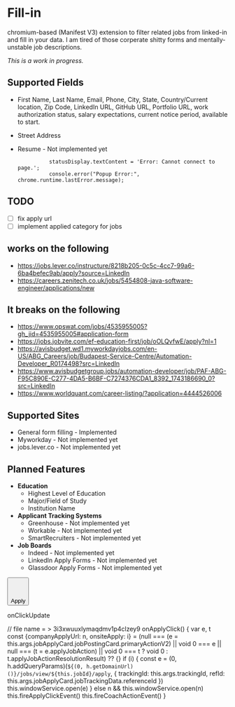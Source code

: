 # Fill-in
chromium-based (Manifest V3) extension to filter related jobs from linked-in and fill in your data. I am tired of those corperate shitty forms and mentally-unstable job descriptions. 

*This is a work in progress.*

## Supported Fields
- First Name, Last Name, Email, Phone, City, State, Country/Current location, Zip Code, LinkedIn URL, GitHub URL, Portfolio URL, work authorization status, salary expectations, current notice period, available to start.

- Street Address
- Resume - Not implemented yet


                statusDisplay.textContent = 'Error: Cannot connect to page.';
                console.error("Popup Error:", chrome.runtime.lastError.message);


## TODO
- [ ] fix apply url 
- [ ] implement applied category for jobs

## works on the following
- https://jobs.lever.co/instructure/8218b205-0c5c-4cc7-99a6-6ba4befec9ab/apply?source=LinkedIn
- https://careers.zenitech.co.uk/jobs/5454808-java-software-engineer/applications/new


## It breaks on the following
- https://www.opswat.com/jobs/4535955005?gh_jid=4535955005#application-form
- https://jobs.jobvite.com/ef-education-first/job/oOLQvfwE/apply?nl=1
- https://avisbudget.wd1.myworkdayjobs.com/en-US/ABG_Careers/job/Budapest-Service-Centre/Automation-Developer_R0174498?src=LinkedIn
- https://www.avisbudgetgroup.jobs/automation-developer/job/PAF-ABG-F95C890E-C277-4DA5-B6BF-C7274376CDA1_8392_1743186690_0?src=LinkedIn
- https://www.worldquant.com/career-listing/?application=4444526006

## Supported Sites
- General form filling - Implemented
- Myworkday - Not implemented yet 
- jobs.lever.co - Not implemented yet

## Planned Features
- **Education**
    - Highest Level of Education
    - Major/Field of Study
    - Institution Name
- **Applicant Tracking Systems**
    - Greenhouse - Not implemented yet
    - Workable - Not implemented yet
    - SmartRecruiters - Not implemented yet
- **Job Boards**
    - Indeed - Not implemented yet
    - LinkedIn Apply Forms - Not implemented yet
    - Glassdoor Apply Forms - Not implemented yet





<button role="link" aria-label="Apply to Test Automation Engineer  on company website" id="jobs-apply-button-id" class="jobs-apply-button artdeco-button artdeco-button--icon-right artdeco-button--3 artdeco-button--primary ember-view" data-live-test-job-apply-button="">        
         
<svg role="none" aria-hidden="true" class="artdeco-button__icon " xmlns="http://www.w3.org/2000/svg" width="16" height="16" viewBox="0 0 16 16" data-supported-dps="16x16" data-test-icon="link-external-small"> <use href="#link-external-small" width="16" height="16"></use> </svg>

<span class="artdeco-button__text">
    Apply
</span>

</button>



onClickUpdate



// file name = > 3i3xwuuxlymaqdmv1p4clzey9
onApplyClick() {
    var e, t
    const {companyApplyUrl: n, onsiteApply: i} = (null === (e = this.args.jobApplyCard.jobPostingCard.primaryActionV2) || void 0 === e || null === (t = e.applyJobAction) || void 0 === t ? void 0 : t.applyJobActionResolutionResult) ?? {}
    if (i) {
        const e = (0,
        h.addQueryParams)(`${(0,
        h.getDomainUrl)()}/jobs/view/${this.jobId}/apply`, {
            trackingId: this.args.trackingId,
            refId: this.args.jobApplyCard.jobTrackingData.referenceId
        })
        this.windowService.open(e)
    } else
        n && this.windowService.open(n)
    this.fireApplyClickEvent()
    this.fireCoachActionEvent()
}
